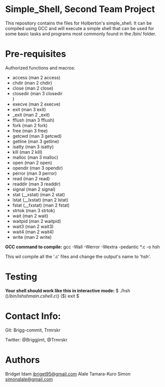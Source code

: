 # Simple_Shell, Second Team Project

This repository contains the files for Holberton's simple_shell. It can be compiled using GCC and will execute a simple shell that can be used for some basic tasks and programs most commonly found in the /bin/ folder.

# Pre-requisites

Authorized functions and macros:                  <ul>
<li>access (man 2 access)</li>
<li>chdir (man 2 chdir)</li>                      <li>close (man 2 close)</li>
<li>closedir (man 3 closedir</li>)
<li>execve (man 2 execve)</li>
<li>exit (man 3 exit)</li>
<li>_exit (man 2 _exit)</li>                      <li>fflush (man 3 fflush)</li>
<li>fork (man 2 fork)</li>
<li>free (man 3 free)</li>
<li>getcwd (man 3 getcwd)</li>                    <li>getline (man 3 getline)</li>
<li>isatty (man 3 isatty)</li>
<li>kill (man 2 kill)</li>
<li>malloc (man 3 malloc)</li>
<li>open (man 2 open)</li>
<li>opendir (man 3 opendir)</li>
<li>perror (man 3 perror)</li>
<li>read (man 2 read)</li>
<li>readdir (man 3 readdir)</li>
<li>signal (man 2 signal)</li>
<li>stat (__xstat) (man 2 stat)</li>
<li>lstat (__lxstat) (man 2 lstat)</li>
<li>fstat (__fxstat) (man 2 fstat)</li>
<li>strtok (man 3 strtok)</li>
<li>wait (man 2 wait)</li>
<li>waitpid (man 2 waitpid)</li>
<li>wait3 (man 2 wait3)</li>
<li>wait4 (man 2 wait4)</li>
<li>write (man 2 write)</li>

</ul>

<strong>GCC command to compile:</strong>
gcc -Wall -Werror -Wextra -pedantic *.c -o hsh

This wil compile all the '.c' files and change the output's name to 'hsh'.

# Testing

<strong>Your shell should work like this in interactive mode:</strong>
$ ./hsh
($) /bin/ls
hsh main.c shell.c
($)
($) exit
$

# Contact Info:

Git: Brigg-commit, Trmrskr

Twitter: @Briggjimt, @Trmrskr

# Authors

Bridget Idam <ibriget95@gmail.com>
Alale Tamara-Kuro Simon <simonalale@gmail.com>